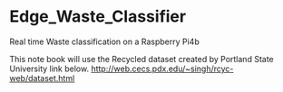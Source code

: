 # Edge_Waste_Classifier
Real time Waste classification on a Raspberry Pi4b

This note book will use the Recycled dataset created by Portland State University link below.
http://web.cecs.pdx.edu/~singh/rcyc-web/dataset.html
